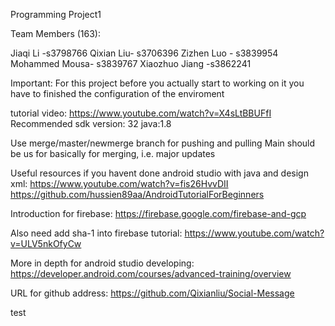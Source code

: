 Programming Project1

Team Members (163):

Jiaqi Li -s3798766 Qixian Liu- s3706396 Zizhen Luo - s3839954 Mohammed Mousa- s3839767 Xiaozhuo Jiang -s3862241

Important: For this project before you actually start to working on it you have to finished the configuration of the enviroment

tutorial video: https://www.youtube.com/watch?v=X4sLtBBUFfI Recommended sdk version: 32 java:1.8

Use merge/master/newmerge branch for pushing and pulling Main should be us for basically for merging, i.e. major updates

Useful resources if you havent done android studio with java and design xml: https://www.youtube.com/watch?v=fis26HvvDII https://github.com/hussien89aa/AndroidTutorialForBeginners

Introduction for firebase: https://firebase.google.com/firebase-and-gcp

Also need add sha-1 into firebase tutorial: https://www.youtube.com/watch?v=ULV5nkOfyCw

More in depth for android studio developing: https://developer.android.com/courses/advanced-training/overview

URL for github address: https://github.com/Qixianliu/Social-Message

test
